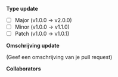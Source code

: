 <!--
Do not change this template, because of the SaMuBot
-->

**Type update**
- [ ] Major (v1.0.0 -> v2.0.0)
- [ ] Minor (v1.0.0 -> v1.1.0)
- [ ] Patch (v1.0.0 -> v1.0.1)

**Omschrijving update**

(Geef een omschrijving van je pull request)

**Collaborators**

